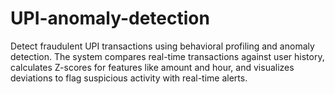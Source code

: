 # UPI-anomaly-detection
Detect fraudulent UPI transactions using behavioral profiling and anomaly detection. The system compares real-time transactions against user history, calculates Z-scores for features like amount and hour, and visualizes deviations to flag suspicious activity with real-time alerts.

